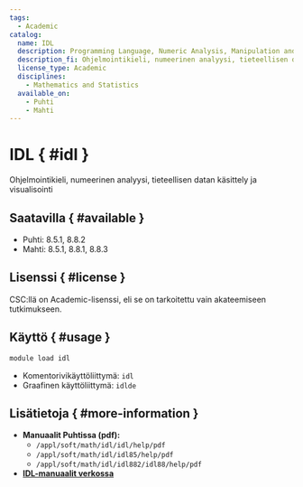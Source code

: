```yaml
---
tags:
  - Academic
catalog:
  name: IDL
  description: Programming Language, Numeric Analysis, Manipulation and Visualization of Scientific Data
  description_fi: Ohjelmointikieli, numeerinen analyysi, tieteellisen datan käsittely ja visualisointi
  license_type: Academic
  disciplines:
    - Mathematics and Statistics
  available_on:
    - Puhti
    - Mahti
---
```


# IDL { #idl }

Ohjelmointikieli, numeerinen analyysi, tieteellisen datan käsittely ja visualisointi

## Saatavilla { #available }

* Puhti: 8.5.1, 8.8.2
* Mahti: 8.5.1, 8.8.1, 8.8.3

## Lisenssi { #license }

CSC:llä on Academic-lisenssi, eli se on tarkoitettu vain akateemiseen tutkimukseen.

## Käyttö { #usage }

```bash
module load idl
```

* Komentorivikäyttöliittymä: `idl`
* Graafinen käyttöliittymä: `idlde`

## Lisätietoja { #more-information }

* **Manuaalit Puhtissa (pdf):**
    * `/appl/soft/math/idl/idl/help/pdf`
    * `/appl/soft/math/idl/idl85/help/pdf`
    * `/appl/soft/math/idl/idl882/idl88/help/pdf`
* [**IDL-manuaalit verkossa**](https://www.nv5geospatialsoftware.com/docs/routines-135.html)
